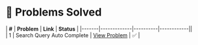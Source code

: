 # 🌟 Problems Solved

| **#** | **Problem** | **Link** | **Status** |
|-------|-------------|----------|------------||
| 1 | Search Query Auto Complete | <a href='https://www.geeksforgeeks.org/problems/search-query-auto-complete/0?category[]=Strings&problemStatus=unsolved&difficulty[]=2&page=1&query=category[]StringsproblemStatusunsolveddifficulty[]2page1category[]Str' target='_blank'>View Problem</a> | ✅ |
